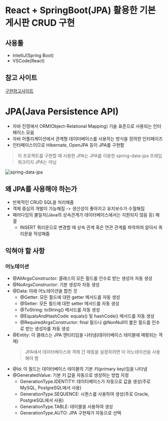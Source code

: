 # React + SpringBoot(JPA) 활용한 기본 게시판 CRUD 구현

## 사용툴
- IntelliJ(Spring Boot)
- VSCode(React)

## 참고 사이트
[구현참고사이트](https://github.com/sosow0212/restApiWithReact/tree/master)

# JPA(Java Persistence API)
- 자바 진영에서 ORM(Object-Relational Mapping) 기술 표준으로 사용되는 인터페이스 모음
- 자바 어플리케이션에서 관계형 데이터베이스를 사용하는 방식을 정의한 인터페이즈
- 인터페이스이므로 Hibernate, OpenJPA 등이 JPA를 구현함
> 이 프로젝트를 구현할 때 사용한 JPA는 JPA를 이용한 spring-data-jpa 프레임워크이지 JPA는 아님

![spring-data-jpa](https://img1.daumcdn.net/thumb/R1280x0/?scode=mtistory2&fname=https%3A%2F%2Fblog.kakaocdn.net%2Fdn%2FbFmukB%2Fbtq0qA03yL7%2FD2Sys7i6RaEBAd6cK0fuFk%2Fimg.png)

## 왜 JPA를 사용해야 하는가
- 반복적인 CRUD SQL을 처리해줌
- 객체 중심의 개발이 가능해짐 -> 생산성이 좋아지고 유지보수가 수월해짐
- 패러다임의 불일치(Java의 상속관계가 데이터베이스에서는 지원되지 않음 등) 해결
    - INSERT 쿼리문으로 변경할 때 상속 관계 혹은 연관 관계를 파악하여 알아서 쿼리문을 작성해줌

## 익혀야 할 사항
### 어노테이션
- @AllArgsConstructor: 클래스의 모든 필드를 인수로 받는 생성자 자동 생성
- @NoArgsConstructor: 기본 생성자 자동 생성
- @Data: 아래 어노테이션을 합친 것
    - @Getter: 모든 필드에 대한 getter 메서드를 자동 생성
    - @Setter: 모든 필드에 대한 setter 메서드를 자동 생성
    - @ToString: toString() 메서드를 자동 생성
    - @EqualsAndHashCode: equals() 및 hashCode() 메서드를 자동 생성
    - @RequiredArgsConstructor: final 필드나 @NonNull이 붙은 필드를 인수로 받는 생성자를 자동 생성
- @Entity: 이 클래스는 JPA 엔티티임을 나타냄(데이터베이스 테이블에 매핑되는 객체)
    > JPA에서 데이터베이스와 객체 간 매핑을 설정하려면 이 어노테이션을 사용해야 함
- @Id: 이 필드는 데이터베이스 테이블의 기본 키(primary key)임을 나타냄
- @GeneratedValue: 기본 키 값을 자동으로 생성하는 방법 지정
    - GenerationType.IDENTITY: 데이터베이스가 자동으로 값을 생성(주로 MySQL, PostgreSQL에서 사용)
    - GenerationType.SEQUENCE: 시퀀스를 사용하여 생성(주로 Oracle, PostgreSQL에서 사용)
    - GenerationType.TABLE: 테이블을 사용하여 생성
    - GenerationType.AUTO: JPA 구현체가 자동으로 선택